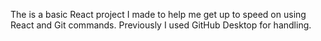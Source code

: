 The is a basic React project I made to help me get up to speed on using React and Git commands. Previously I used GitHub Desktop for handling.
